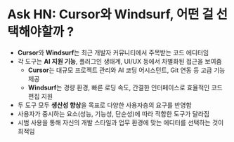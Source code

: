 # Ask HN: Cursor와 Windsurf, 어떤 걸 선택해야할까 ?


* **Cursor**와 **Windsurf**는 최근 개발자 커뮤니티에서 주목받는 코드 에디터임
* 각 도구는 **AI 지원 기능**, 플러그인 생태계, UI/UX 등에서 차별화된 접근을 보여줌
  + **Cursor**는 대규모 프로젝트 관리와 AI 코딩 어시스턴트, Git 연동 등 고급 기능 제공
  + **Windsurf**는 경량 환경, 빠른 로딩 속도, 간결한 인터페이스로 효율적인 코드 편집 지원
* 두 도구 모두 **생산성 향상**을 목표로 다양한 사용자층의 요구를 반영함
* 사용자가 중시하는 요소(성능, 기능성, 단순성)에 따라 적합한 도구가 달라짐
* 시범 사용을 통해 자신의 개발 스타일과 업무 환경에 맞는 에디터를 선택하는 것이 최적임
